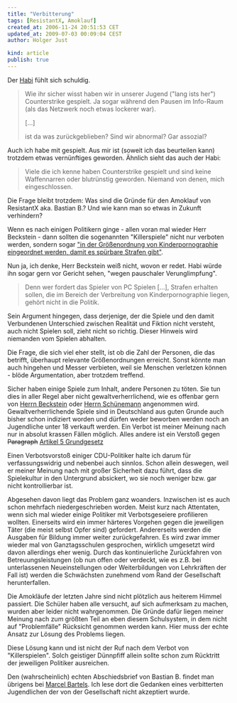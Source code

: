 ```yaml
---
title: "Verbitterung"
tags: [ResistantX, Amoklauf]
created_at: 2006-11-24 20:51:53 CET
updated_at: 2009-07-03 00:09:04 CEST
author: Holger Just

kind: article
publish: true
---
```


Der [Habi](http://myblog.de/hokasha/art/25549532) fühlt sich schuldig.

>Wie ihr sicher wisst haben wir in unserer Jugend ("lang ists her") Counterstrike gespielt. Ja sogar während den Pausen im Info-Raum (als das Netzwerk noch etwas lockerer war).
>
>[...]
>
>ist da was zurückgeblieben? Sind wir abnormal? Gar assozial?

Auch ich habe mit gespielt. Aus mir ist (soweit ich das beurteilen kann) trotzdem etwas vernünftiges geworden. Ähnlich sieht das auch der Habi:

>Viele die ich kenne haben Counterstrike gespielt und sind keine Waffennarren oder blutrünstig geworden. Niemand von denen, mich eingeschlossen.

Die Frage bleibt trotzdem: Was sind die Gründe für den Amoklauf von ResistantX aka. Bastian B.? Und wie kann man so etwas in Zukunft verhindern?

Wenn es nach einigen Politikern ginge - allen voran mal wieder Herr Beckstein - dann sollten die sogenannten "Killerspiele" nicht nur verboten werden, sondern sogar ["in der Größenordnung von Kinderpornographie eingeordnet werden, damit es spürbare Strafen gibt"](http://www.tagesschau.de/aktuell/meldungen/0,1185,OID6112564_NAV_REF1,00.html).

Nun ja, ich denke, Herr Beckstein weiß nicht, wovon er redet. Habi würde ihn sogar gern vor Gericht sehen, "wegen pauschaler Verunglimpfung".

>Denn wer fordert das Spieler von PC Spielen [...], Strafen erhalten sollen, die im Bereich der  Verbreitung von Kinderpornographie liegen, gehört nicht in die Politik.

Sein Argument hingegen, dass derjenige, der die Spiele und den damit Verbundenen Unterschied zwischen Realität und Fiktion nicht versteht, auch nicht Spielen soll, zieht nicht so richtig. Dieser Hinweis wird niemanden vom Spielen abhalten.

Die Frage, die sich viel eher stellt, ist ob die Zahl der Personen, die das betrifft, überhaupt relevante Größenordnungen erreicht. Sonst könnte man auch hingehen und Messer verbieten, weil sie Menschen verletzen können - blöde Argumentation, aber trotzdem treffend.

Sicher haben einige Spiele zum Inhalt, andere Personen zu töten. Sie tun dies in aller Regel aber nicht gewaltverherrlichend, wie es offenbar gern von [Herrn Beckstein](http://de.wikipedia.org/wiki/G%C3%BCnther_Beckstein) oder [Herrn Schünemann](http://de.wikipedia.org/wiki/Uwe_Sch%C3%BCnemann) angenommen wird. Gewaltverherrlichende Spiele sind in Deutschland aus guten Grunde auch bisher schon indiziert worden und dürfen weder beworben werden noch an Jugendliche unter 18 verkauft werden. Ein Verbot ist meiner Meinung nach nur in absolut krassen Fällen möglich. Alles andere ist ein Verstoß gegen <del>Paragraph</del> [Artikel 5 Grundgesetz](http://www.gesetze-im-internet.de/gg/art_5.html)

Einen Verbotsvorstoß einiger CDU-Politiker halte ich darum für verfassungswidrig und nebenbei auch sinnlos. Schon allein deswegen, weil er meiner Meinung nach mit großer Sicherheit dazu führt, dass die Spielekultur in den Untergrund absickert, wo sie noch weniger bzw. gar nicht kontrollierbar ist.

Abgesehen davon liegt das Problem ganz woanders. Inzwischen ist es auch schon mehrfach niedergeschrieben worden. Meist kurz nach Attentaten, wenn sich mal wieder einige Politiker mit Verbotsgeseiere profilieren wollten. Einerseits wird ein immer härteres Vorgehen gegen die jeweiligen Täter (die meist selbst Opfer sind) gefordert. Andererseits werden die Ausgaben für Bildung immer weiter zurückgefahren. Es wird zwar immer wieder mal von Ganztagsschulen gesprochen, wirklich umgesetzt wird davon allerdings eher wenig. Durch das kontinuierliche Zurückfahren von Betreuungsleistungen (ob nun offen oder verdeckt, wie es z.B. bei unterlassenen Neueinstellungen oder Weiterbildungen von Lehrkräften der Fall ist) werden die Schwächsten zunehmend vom Rand der Gesellschaft herunterfallen.

Die Amokläufe der letzten Jahre sind nicht plötzlich aus heiterem Himmel passiert. Die Schüler haben alle versucht, auf sich aufmerksam zu machen, wurden aber leider nicht wahrgenommen. Die Gründe dafür liegen meiner Meinung nach zum größten Teil an eben diesem Schulsystem, in dem nicht auf "Problemfälle" Rücksicht genommen werden kann. Hier muss der echte Ansatz zur Lösung des Problems liegen.

Diese Lösung kann und ist nicht der Ruf nach dem Verbot von "Killerspielen". Solch geistiger Dünnpfiff allein sollte schon zum Rücktritt der jeweiligen Politiker ausreichen.

Den (wahrscheinlich) echten Abschiedsbrief von Bastian B. findet man übrigens bei [Marcel Bartels](http://www.mein-parteibuch.de/2006/11/21/abschiedsbrief-des-amoklaeufers-von-emsdetten/). Ich lese dort die Gedanken eines verbitterten Jugendlichen der von der Gesellschaft nicht akzeptiert wurde.